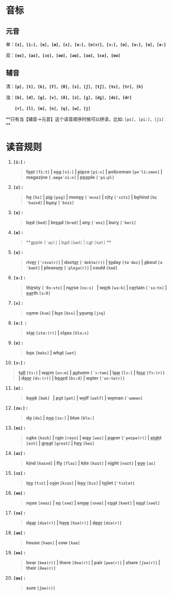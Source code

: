 # 音标



## 元音

单：**`[ɪ], [i:], [e], [æ], [ʌ], [ɑ:], [ɒ(ɔ)], [ɔ:], [ʊ], [u:], [ə], [ə:]`**

双：**`[eɪ], [aɪ], [ɔɪ], [əʊ], [aʊ], [ɪə], [εə], [ʊə]`**



## 辅音

清：**`[p], [t], [k], [f], [θ], [s], [ʃ], [tʃ], [ts], [tr], [h]`**

浊：**`[b], [d], [g], [v], [ð], [z], [ʒ], [dʒ], [dz], [dr]`**

　　**`[r], [l], [m], [n], [ŋ], [w], [j]`**



**只有当【辅音->元音】这个读音顺序时候可以拼读，比如: `[pɪ], [pi:], [ʃɪ]` **



# 读音规则

1. **`[i:]` :**

   > **f<u>ee</u>t `[fi:t]` |  s<u>ea</u> `[si:]` |  p<u>ie</u>ce `[pi:s]` |  pol<u>i</u>ceman `[pəˈli:smən]` |  magaz<u>i</u>ne `[ˌmægəˈzi:n]` |  p<u>eo</u>ple `[ˈpi:pl]`**

2. **`[ɪ]` :**

   > **h<u>e</u> `[hɪ]` |  p<u>i</u>g `[pɪg]` | mon<u>ey</u> `[ˈmʌnɪ]` |  c<u>i</u>t<u>y</u> `[ˈsɪtɪ]` |  b<u>e</u>hind `[bɪˈhaɪnd]` |  b<u>u</u>s<u>y</u> `[ˈbɪzɪ] `**

3. **`[e]` :**

   > **b<u>e</u>d `[bed]` |  br<u>ea</u>d `[bred]` |  an<u>y</u> `[ˈenɪ]` |  bur<u>y</u> `[ˈberi]`**

4. **`[æ]` :**

   > **<u>a</u>pple `[ˈæpl]` |  b<u>a</u>d `[bæd]` |  c<u>a</u>t `[kæt]` **

5. **`[ə]` :**

   > **riv<u>er</u> `[ˈrɪvə(r)]` |  doct<u>or</u> `[ˈdɒktə(r)]` |  <u>to</u>day `[təˈdeɪ]` |  <u>a</u>bout `[əˈbaʊt]` |  pleasu<u>re</u> `[ˈpleʒə(r)]` |  could `[kəd]`**

6. **`[ɜ:]` :**

   > **th<u>ir</u>sty `[ˈθɜ:stɪ]` |   n<u>ur</u>se `[nɜ:s] ` |   w<u>or</u>k `[wɜ:k]` |  c<u>er</u>tain `[ˈsɜ:tn]` |  <u>ear</u>th `[ɜ:θ]`**

7. **`[ʌ]` :**

   > **c<u>o</u>me `[kʌm]` |  b<u>u</u>s `[bʌs]` |  y<u>o</u>ung `[jʌŋ]`**

8. **`[ɑ:] `:**

   > **st<u>ar</u> `[stɑ:(r)]` |  cl<u>a</u>ss `[klɑ:s]`**

9. **`[ɒ]` :**

   > **b<u>o</u>x `[bɒks]` |  wh<u>a</u>t `[wɒt]`**

10. **`[ɔ:]` :**

   > **t<u>all</u> `[tɔ:]` |  w<u>ar</u>m `[wɔ:m]` |  <u>au</u>tumn `[ˈɔ:təm]` |  l<u>aw</u> `[lɔ:]` |  f<u>our</u> `[fɔ:(r)]` |  d<u>oor</u> `[dɔ:(r)]` |  b<u>oar</u>d `[bɔ:d]` |  w<u>a</u>ter `[ˈwɔ:tə(r)]`**

11. **`[ʊ]` :**

    > **b<u>oo</u>k `[bʊk] ` |  p<u>u</u>t `[pʊt]` |  w<u>o</u>lf `[wʊlf]` |  w<u>o</u>man `[ˈwʊmən]`**

12. **`[zu:]` :**

    > **d<u>o</u> `[du]`  |  z<u>oo</u> `[zu:]` |  blue `[blu:]`**

13. **`[eɪ]` :**

    > **c<u>a</u>ke `[keɪk]` |  r<u>ai</u>n `[reɪn]` |  w<u>a</u>y `[weɪ]` |  p<u>a</u>per `[ˈpeɪpə(r)]` |  <u>eigh</u>t `[eɪt]` |  gr<u>ea</u>t `[greɪt]` |  h<u>ey</u> `[heɪ]`**

14. **`[aɪ]` :**

    > **k<u>i</u>nd `[kaɪnd]` |  fl<u>y</u> `[flaɪ]` |  k<u>i</u>te `[kaɪt]` |  n<u>i</u>ght `[naɪt]` |  <u>eye</u> `[aɪ]`**

15. **`[ɔɪ]` :**

    > **t<u>oy</u> `[tɔɪ]` |  c<u>oi</u>n `[kɔɪn]` |  b<u>oy</u> `[bɔɪ]` |  t<u>oi</u>let `[ˈtɔɪlət]`**

16. **`[əʊ]` :**

    > **n<u>o</u>se `[nəʊz]` |  s<u>o</u> `[səʊ]` |  sn<u>ow</u> `[snəʊ]` |  c<u>oa</u>t `[kəʊt]` |  s<u>ou</u>l `[səʊl]`**

17. **`[ɪə]` :**

    > **d<u>ear</u> `[dɪə(r)]` |  h<u>ere</u> `[hɪə(r)]` |  d<u>eer</u> `[dɪə(r)]`**

18. **`[aʊ]` :**

    > **house `[haʊs]` |  cow `[kaʊ]`**

19. **`[eə]` :**

    > **bear `[beə(r)]` |  there `[ðeə(r)]` |  pair `[peə(r)]` |  share `[ʃeə(r)]` |  their `[ðeə(r)]`**

20. **`[ʊə]` :**

    > **sure `[ʃʊə(r)]`**

